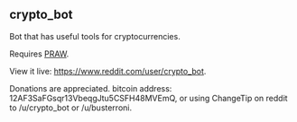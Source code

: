 ## crypto_bot
Bot that has useful tools for cryptocurrencies.

Requires <a href="https://praw.readthedocs.org">PRAW</a>.

View it live: https://www.reddit.com/user/crypto_bot.

Donations are appreciated. bitcoin address: 12AF3SaFGsqr13VbeqgJtu5CSFH48MVEmQ, or using ChangeTip on reddit to /u/crypto_bot or /u/busterroni.
